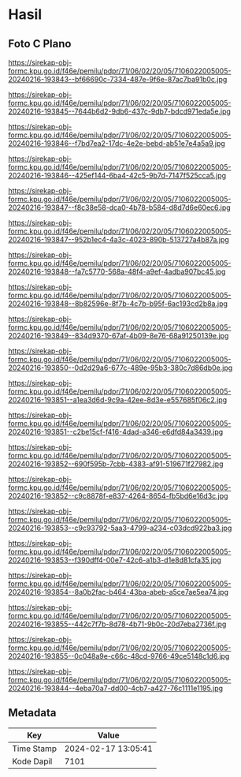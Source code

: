 # Hasil

## Foto C Plano

https://sirekap-obj-formc.kpu.go.id/f46e/pemilu/pdpr/71/06/02/20/05/7106022005005-20240216-193843--bf66690c-7334-487e-9f6e-87ac7ba91b0c.jpg

https://sirekap-obj-formc.kpu.go.id/f46e/pemilu/pdpr/71/06/02/20/05/7106022005005-20240216-193845--7644b6d2-9db6-437c-9db7-bdcd971eda5e.jpg

https://sirekap-obj-formc.kpu.go.id/f46e/pemilu/pdpr/71/06/02/20/05/7106022005005-20240216-193846--f7bd7ea2-17dc-4e2e-bebd-ab51e7e4a5a9.jpg

https://sirekap-obj-formc.kpu.go.id/f46e/pemilu/pdpr/71/06/02/20/05/7106022005005-20240216-193846--425ef144-6ba4-42c5-9b7d-7147f525cca5.jpg

https://sirekap-obj-formc.kpu.go.id/f46e/pemilu/pdpr/71/06/02/20/05/7106022005005-20240216-193847--f8c38e58-dca0-4b78-b584-d8d7d6e60ec6.jpg

https://sirekap-obj-formc.kpu.go.id/f46e/pemilu/pdpr/71/06/02/20/05/7106022005005-20240216-193847--952b1ec4-4a3c-4023-890b-513727a4b87a.jpg

https://sirekap-obj-formc.kpu.go.id/f46e/pemilu/pdpr/71/06/02/20/05/7106022005005-20240216-193848--fa7c5770-568a-48f4-a9ef-4adba907bc45.jpg

https://sirekap-obj-formc.kpu.go.id/f46e/pemilu/pdpr/71/06/02/20/05/7106022005005-20240216-193848--8b82596e-8f7b-4c7b-b95f-6ac193cd2b8a.jpg

https://sirekap-obj-formc.kpu.go.id/f46e/pemilu/pdpr/71/06/02/20/05/7106022005005-20240216-193849--834d9370-67af-4b09-8e76-68a91250139e.jpg

https://sirekap-obj-formc.kpu.go.id/f46e/pemilu/pdpr/71/06/02/20/05/7106022005005-20240216-193850--0d2d29a6-677c-489e-95b3-380c7d86db0e.jpg

https://sirekap-obj-formc.kpu.go.id/f46e/pemilu/pdpr/71/06/02/20/05/7106022005005-20240216-193851--a1ea3d6d-9c9a-42ee-8d3e-e557685f06c2.jpg

https://sirekap-obj-formc.kpu.go.id/f46e/pemilu/pdpr/71/06/02/20/05/7106022005005-20240216-193851--c2be15cf-f416-4dad-a346-e6dfd84a3439.jpg

https://sirekap-obj-formc.kpu.go.id/f46e/pemilu/pdpr/71/06/02/20/05/7106022005005-20240216-193852--690f595b-7cbb-4383-af91-519671f27982.jpg

https://sirekap-obj-formc.kpu.go.id/f46e/pemilu/pdpr/71/06/02/20/05/7106022005005-20240216-193852--c9c8878f-e837-4264-8654-fb5bd6e16d3c.jpg

https://sirekap-obj-formc.kpu.go.id/f46e/pemilu/pdpr/71/06/02/20/05/7106022005005-20240216-193853--c9c93792-5aa3-4799-a234-c03dcd922ba3.jpg

https://sirekap-obj-formc.kpu.go.id/f46e/pemilu/pdpr/71/06/02/20/05/7106022005005-20240216-193853--f390dff4-00e7-42c6-a1b3-d1e8d81cfa35.jpg

https://sirekap-obj-formc.kpu.go.id/f46e/pemilu/pdpr/71/06/02/20/05/7106022005005-20240216-193854--8a0b2fac-b464-43ba-abeb-a5ce7ae5ea74.jpg

https://sirekap-obj-formc.kpu.go.id/f46e/pemilu/pdpr/71/06/02/20/05/7106022005005-20240216-193855--442c7f7b-8d78-4b71-9b0c-20d7eba2736f.jpg

https://sirekap-obj-formc.kpu.go.id/f46e/pemilu/pdpr/71/06/02/20/05/7106022005005-20240216-193855--0c048a9e-c66c-48cd-9766-49ce5148c1d6.jpg

https://sirekap-obj-formc.kpu.go.id/f46e/pemilu/pdpr/71/06/02/20/05/7106022005005-20240216-193844--4eba70a7-dd00-4cb7-a427-76c1111e1195.jpg


## Metadata

| Key        | Value               |
| ---------- | ------------------- |
| Time Stamp | 2024-02-17 13:05:41 |
| Kode Dapil | 7101                |



